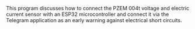 This program discusses how to connect the PZEM 004t voltage and electric current sensor with an ESP32 microcontroller and connect it via the Telegram application as an early warning against electrical short circuits.
